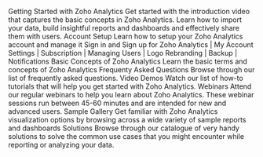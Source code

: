 Getting Started with Zoho Analytics
Get started with the introduction video that captures the basic concepts in Zoho Analytics. Learn how to import your data, build insightful reports and dashboards and effectively share them with users.
Account Setup
Learn how to setup your Zoho Analytics account and manage it
Sign in and Sign up for Zoho Analytics | My Account Settings | Subscription | Managing Users | Logo Rebranding | Backup | Notifications
Basic Concepts of Zoho Analytics
Learn the basic terms and concepts of Zoho Analytics
Frequenty Asked Questions
Browse through our list of frequently asked questions.
Video Demos
Watch our list of how-to tutorials that will help you get started with Zoho Analytics.
Webinars
Attend our regular webinars to help you learn about Zoho Analytics. These webinar sessions run between 45-60 minutes and are intended for new and advanced users.
Sample Gallery
Get familiar with Zoho Analytics visualization options by browsing across a wide variety of sample reports and dashboards
Solutions
Browse through our catalogue of very handy solutions to solve the common use cases that you might encounter while reporting or analyzing your data.